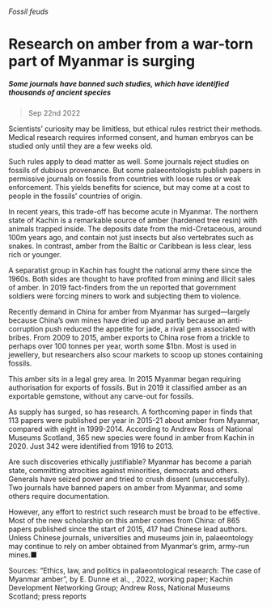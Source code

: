 ###### Fossil feuds
# Research on amber from a war-torn part of Myanmar is surging 
##### Some journals have banned such studies, which have identified thousands of ancient species 
> Sep 22nd 2022 


Scientists’ curiosity may be limitless, but ethical rules restrict their methods. Medical research requires informed consent, and human embryos can be studied only until they are a few weeks old.
Such rules apply to dead matter as well. Some journals reject studies on fossils of dubious provenance. But some palaeontologists publish papers in permissive journals on fossils from countries with loose rules or weak enforcement. This yields benefits for science, but may come at a cost to people in the fossils’ countries of origin. 
In recent years, this trade-off has become acute in Myanmar. The northern state of Kachin is a remarkable source of amber (hardened tree resin) with animals trapped inside. The deposits date from the mid-Cretaceous, around 100m years ago, and contain not just insects but also vertebrates such as snakes. In contrast, amber from the Baltic or Caribbean is less clear, less rich or younger.


A separatist group in Kachin has fought the national army there since the 1960s. Both sides are thought to have profited from mining and illicit sales of amber. In 2019 fact-finders from the un reported that government soldiers were forcing miners to work and subjecting them to violence.
Recently demand in China for amber from Myanmar has surged—largely because China’s own mines have dried up and partly because an anti-corruption push reduced the appetite for jade, a rival gem associated with bribes. From 2009 to 2015, amber exports to China rose from a trickle to perhaps over 100 tonnes per year, worth some $1bn. Most is used in jewellery, but researchers also scour markets to scoop up stones containing fossils.
This amber sits in a legal grey area. In 2015 Myanmar began requiring authorisation for exports of fossils. But in 2019 it classified amber as an exportable gemstone, without any carve-out for fossils.


As supply has surged, so has research. A forthcoming paper in  finds that 113 papers were published per year in 2015-21 about amber from Myanmar, compared with eight in 1999-2014. According to Andrew Ross of National Museums Scotland, 365 new species were found in amber from Kachin in 2020. Just 342 were identified from 1916 to 2013.
Are such discoveries ethically justifiable? Myanmar has become a pariah state, committing atrocities against minorities, democrats and others. Generals have seized power and tried to crush dissent (unsuccessfully). Two journals have banned papers on amber from Myanmar, and some others require documentation.
However, any effort to restrict such research must be broad to be effective. Most of the new scholarship on this amber comes from China: of 865 papers published since the start of 2015, 417 had Chinese lead authors. Unless Chinese journals, universities and museums join in, palaeontology may continue to rely on amber obtained from Myanmar’s grim, army-run mines.■
Sources: “Ethics, law, and politics in palaeontological research: The case of Myanmar amber”, by E. Dunne et al., , 2022, working paper; Kachin Development Networking Group; Andrew Ross, National Museums Scotland; press reports
